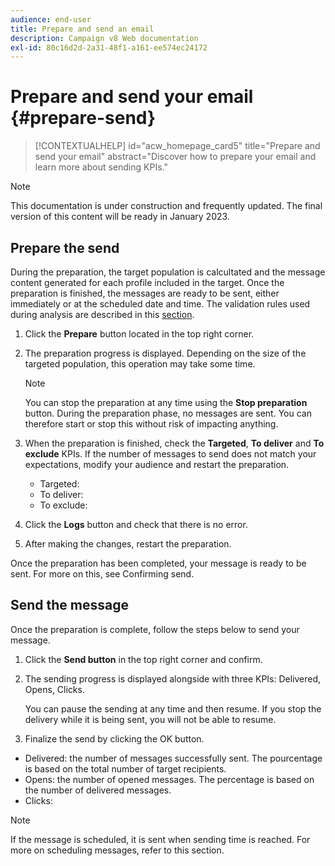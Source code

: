 ```yaml
---
audience: end-user
title: Prepare and send an email
description: Campaign v8 Web documentation
exl-id: 80c16d2d-2a31-48f1-a161-ee574ec24172
---
```

# Prepare and send your email {#prepare-send}

>[!CONTEXTUALHELP]
>id="acw_homepage_card5"
>title="Prepare and send your email"
>abstract="Discover how to prepare your email and learn more about sending KPIs."

>[!NOTE]
>
>This documentation is under construction and frequently updated. The final version of this content will be ready in January 2023.

<!--

	show how to prepare and send the email + the live kpis in the dashboard

like acc when preparation, target calculated then send
real time KPIs, not in AJO. similar to ACS.
exclusion logs, causes
-->

<!--
send also KPIs
-->

## Prepare the send

During the preparation, the target population is calcultated and the message content generated for each profile included in the target. Once the preparation is finished, the messages are ready to be sent, either immediately or at the scheduled date and time. The validation rules used during analysis are described in this [section](https://experienceleague.adobe.com/docs/campaign-classic/using/sending-messages/key-steps-when-creating-a-delivery/steps-validating-the-delivery.html?lang=en#validation-process-with-typologies).

1. Click the **Prepare** button located in the top right corner.

1. The preparation progress is displayed. Depending on the size of the targeted population, this operation may take some time.

    >[!NOTE]
    >
    >You can stop the preparation at any time using the **Stop preparation** button. During the preparation phase, no messages are sent. You can therefore start or stop this without risk of impacting anything.

1. When the preparation is finished, check the **Targeted**, **To deliver** and **To exclude** KPIs. If the number of messages to send does not match your expectations, modify your audience and restart the preparation.

    * Targeted: 
    * To deliver: 
    * To exclude: 

1. Click the **Logs** button and check that there is no error. 

1. After making the changes, restart the preparation.

Once the preparation has been completed, your message is ready to be sent. For more on this, see Confirming send.


## Send the message

Once the preparation is complete, follow the steps below to send your message.

1. Click the **Send button** in the top right corner and confirm. 

1. The sending progress is displayed alongside with three KPIs: Delivered, Opens, Clicks.

   You can pause the sending at any time and then resume. If you stop the delivery while it is being sent, you will not be able to resume.

1. Finalize the send by clicking the OK button.

* Delivered: the number of messages successfully sent. The pourcentage is based on the total number of target recipients.
* Opens: the number of opened messages. The percentage is based on the number of delivered messages.
* Clicks: 

>[!NOTE]
>
>If the message is scheduled, it is sent when sending time is reached. For more on scheduling messages, refer to this section.
